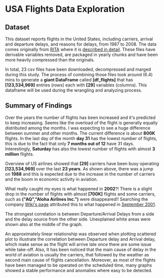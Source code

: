 # USA Flights Data Exploration

## Dataset

This dataset reports flights in the United States, including carriers, arrival and departure delays, and reasons for delays, from 1987 to 2008. The data comes originally from [RITA](https://www.transtats.bts.gov/OT_Delay/OT_DelayCause1.asp) where it is [described in detail](https://www.transtats.bts.gov/Fields.asp?Table_ID=236). These files have derivable variables removed, are packaged in yearly chunks and have been more heavily compressed than the originals.

In total, 23 csv files have been downloaded, decompressed and marged during this study. The process of combining those files took around (6.4) mins to generate a **giant DataFrame** called __[df_flights]__ that has **[123,534,969]** entries (rows) each with **[29]** variables (columns). This dataframe will be used during the wrangling and analyzing process.

## Summary of Findings

Over the years the number of flights has been increased and it's predicted to keep increasing. Seems like the overload of the flight is generally equally distributed among the months. I was expecting to see a huge difference between summer and other months. The current difference is about **800K** flights. In the last day of the month **day 31** has the lowest number of flights, this is due to the fact that only **7 months out of 12** have 31 days. Interestingly, **Saturday** has also the lowest number of flights with almost **3 million** flights.

Overview of US airlines showed that **[29]** carriers have been busy operating **[123,534,969]** over the last **23 years**. As shown above, there was a jump on **1988** and this is expected due to the increase in the number of carriers and the boom in economic activity in aviation.

What really caught my eyes is what happened in **2002**?! There is a slight drop in the number of flights with almost **[700K]** flights and some carriers, such as **("AQ","Aloha Airlines Inc.")** were disappeared!! Searching the company [Wiki's page](https://en.wikipedia.org/wiki/Aloha_Airlines) attributed this to what happened in [September 2001](https://en.wikipedia.org/wiki/September_11_attacks).

The strongest correlation is between Departure/Arrival Delays from a side and the delay source from the other side. Unexplained white areas were shown also at the middle of the graph.

An approximately linear relationship was observed when plotting scattered plot to illustrate the correlation between Departure delay and Arrival delay, which make sense as the flight will arrive late once there are some issue while take-off. Also, It has been noticed that the main cause of delay in the world of aviation is usually the carriers, that followed by the weather as second main cause of flights cancellation. Moreover, as most of the flights have been managed to be operated on the scheduled time, many graphs showed a stable performance and anomalies where easy to be detected.

